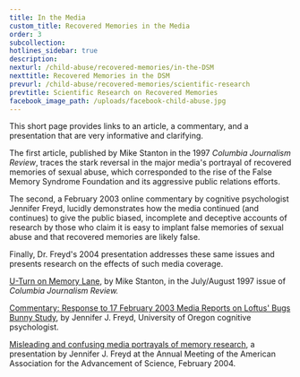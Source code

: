 ```yaml
---
title: In the Media
custom_title: Recovered Memories in the Media
order: 3
subcollection:
hotlines_sidebar: true
description:
nexturl: /child-abuse/recovered-memories/in-the-DSM
nexttitle: Recovered Memories in the DSM
prevurl: /child-abuse/recovered-memories/scientific-research
prevtitle: Scientific Research on Recovered Memories
facebook_image_path: /uploads/facebook-child-abuse.jpg
---
```



This short page provides links to an article, a commentary, and a presentation that are very informative and clarifying.

The first article, published by Mike Stanton in the 1997 *Columbia Journalism Review*, traces the stark reversal in the major media's portrayal of recovered memories of sexual abuse, which corresponded to the rise of the False Memory Syndrome Foundation and its aggressive public relations efforts.

The second, a February 2003 online commentary by cognitive psychologist Jennifer Freyd, lucidly demonstrates how the media continued (and continues) to give the public biased, incomplete and deceptive accounts of research by those who claim it is easy to implant false memories of sexual abuse and that recovered memories are likely false.

Finally, Dr. Freyd's 2004 presentation addresses these same issues and presents research on the effects of such media coverage.

[U-Turn on Memory Lane](/pdf/Stanton1997.pdf), by Mike Stanton, in the July/August 1997 issue of *Columbia Journalism Review.*

[Commentary: Response to 17 February 2003 Media Reports on Loftus' Bugs Bunny Study](http://dynamic.uoregon.edu/jjf/bugs.html), by Jennifer J. Freyd, University of Oregon cognitive psychologist.

[Misleading and confusing media portrayals of memory research](http://dynamic.uoregon.edu/jjf/aaas04/FreydAAAS.pdf), a presentation by Jennifer J. Freyd at the Annual Meeting of the American Association for the Advancement of Science, February 2004.